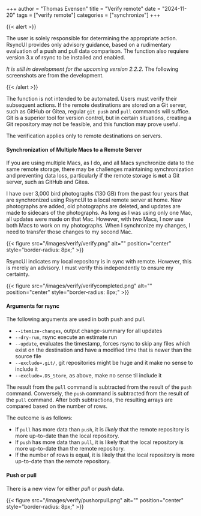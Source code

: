 +++
author = "Thomas Evensen"
title = "Verify remote"
date = "2024-11-20"
tags = ["verify remote"]
categories = ["synchronize"]
+++

{{< alert >}}

The user is solely responsible for determining the appropriate action. RsyncUI provides only advisory guidance,
based on a rudimentary evaluation of a push and pull data comparison. The function also requiere version 3.x of
rsync to be installed and enabled.

*It is still in development for the upcoming version 2.2.2.* The following screenshots are from the development.

{{< /alert >}}

The function is not intended to be automated. Users must verify their subsequent actions. If the remote destinations are stored
on a Git server, such as GitHub or Gitea, regular `git push` and `pull` commands will suffice. Git is a superior tool for
version control, but in certain situations, creating a Git repository may not be feasible, and this function may prove useful.

The verification applies only to remote destinations on servers.

#### Synchronization of Multiple Macs to a Remote Server

If you are using multiple Macs, as I do, and all Macs synchronize data to the same remote storage, there may be challenges maintaining synchronization
and preventing data loss, particularly if the remote storage is **not** a Git server, such as GitHub and Gitea.

I have over 3,000 bird photographs (130 GB) from the past four years that are synchronized using RsyncUI to a local remote server at home.
New photographs are added, old photographs are deleted, and updates are made to sidecars of the photographs.  As long as I was using only one Mac,
all updates were made on that Mac. However, with two Macs, I now use both Macs to work on my photographs.
When I synchronize my changes, I need to transfer those changes to my second Mac.

{{< figure src="/images/verify/verify.png" alt="" position="center" style="border-radius: 8px;" >}}

RsyncUI indicates my local repository is in sync with remote. However, this is merely an advisory. I must verify this independently to ensure my certainty.

{{< figure src="/images/verify/verifycompleted.png" alt="" position="center" style="border-radius: 8px;" >}}

#### Arguments for rsync

The following arguments are used in both push and pull.

- `--itemize-changes`, output change-summary for all updates
- `--dry-run`, rsync execute an estimate run
- `--update`, evaluates the timestamp, forces rsync to skip any files which exist on the destination and have a modified time that is newer than the source file
- `--exclude=.git/`, git repositories might be huge and it make no sense to include it
- `--exclude=.DS_Store`, as above, make no sense til include it

The result from the `pull` command is subtracted from the result of the `push` command. Conversely, the `push` command is subtracted
from the result of the `pull` command. After both subtractions, the resulting arrays are compared based on the number of rows.

The outcome is as follows:

- If `pull` has more data than `push`, it is *likely* that the remote repository is more up-to-date than the local repository.
- If `push` has more data than `pull`, it is likely that the local repository is more up-to-date than the remote repository.
- If the number of rows is equal, it is likely that the local repository is more up-to-date than the remote repository.

#### Push or pull

There is a new view for either *pull* or *push* data.

{{< figure src="/images/verify/pushorpull.png" alt="" position="center" style="border-radius: 8px;" >}}

